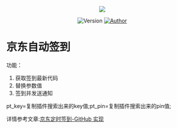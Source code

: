 <p align="center">
    <img src="https://cdn.jsdelivr.net/gh/ruicky/ruicky.github.io/2020/06/05/jd-sign/0.png">
</p>

<p align="center">
    <img alt="Version" src="https://img.shields.io/badge/release-0.0.1-blue"/>
    <a href="https://github.com/ruicky">
        <img alt="Author" src="https://img.shields.io/badge/author-ruicky-blueviolet"/>
    </a>
</p>

# 京东自动签到


功能：

1. 获取签到最新代码
2. 替换参数值
3. 签到并发送通知

pt_key=复制插件搜索出来的key值;pt_pin=复制插件搜索出来的pin值; 

详情参考文章:[京东定时签到-GitHub 实现](https://ruicky.me/2020/06/05/jd-sign/)
